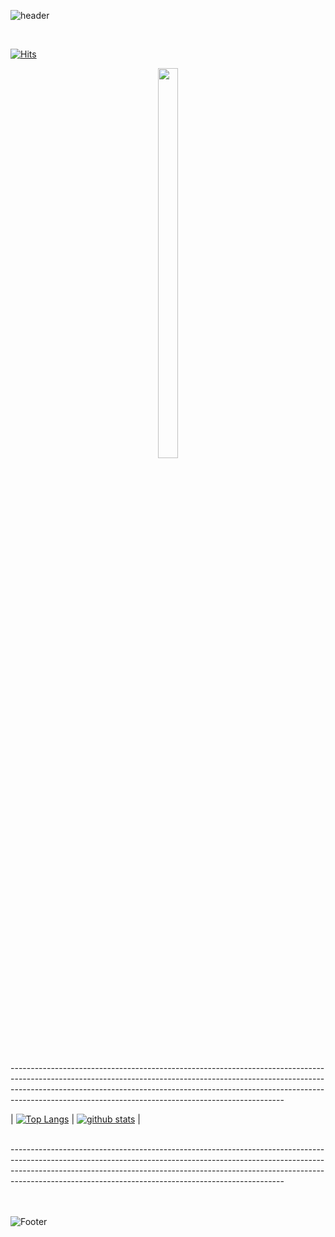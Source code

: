 
  ![header](https://capsule-render.vercel.app/api?height=20&type=Shark&fontsize=10&color=CBFF24) 
  
  <br/>

[![Hits](https://hits.seeyoufarm.com/api/count/incr/badge.svg?url=https%3A%2F%2Fgithub.com%2FLeezyLazyCrazy&count_bg=%2379C83D&title_bg=%23555555&icon=&icon_color=%23E7E7E7&title=hits&edge_flat=false)](https://hits.seeyoufarm.com)

<p align="center"><img src = "https://user-images.githubusercontent.com/84562738/154439851-a768ba7e-2469-48dc-ae6a-54b6f28f9b2d.jpg" width="25%" height="40%"></p> 

<br/>
   --------------------------------------------------------------------------------------------------------------------------------------------------------------------------------------------------------------------------------------------------------------------------------------------------------------


  

| [![Top Langs](https://github-readme-stats.vercel.app/api/top-langs/?username=LeezyLazyCrazy&langs_count=10&layout=compact&theme=highcontrast&height=30)](https://github.com/LeezyLazyCrazy/LeezyLazyCrazy) | [![github stats](https://github-readme-stats.vercel.app/api?username=LeezyLazyCrazy&theme=highcontrast&width=10)](https://github.com/LeezyLazyCrazy/github-readme-stats) |
 

 <br/>
   --------------------------------------------------------------------------------------------------------------------------------------------------------------------------------------------------------------------------------------------------------------------------------------------------------------
   
<br/>

  


<br/>
<br/>


![Footer](https://capsule-render.vercel.app/api?height=20&type=Shark&fontsize=10&color=CBFF24&section=footer) 
